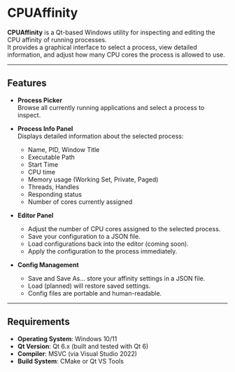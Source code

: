 # CPUAffinity

**CPUAffinity** is a Qt-based Windows utility for inspecting and editing the CPU affinity of running processes.  
It provides a graphical interface to select a process, view detailed information, and adjust how many CPU cores the process is allowed to use.

---

## Features

- **Process Picker**  
  Browse all currently running applications and select a process to inspect.

- **Process Info Panel**  
  Displays detailed information about the selected process:
  - Name, PID, Window Title
  - Executable Path
  - Start Time
  - CPU time
  - Memory usage (Working Set, Private, Paged)
  - Threads, Handles
  - Responding status
  - Number of cores currently assigned

- **Editor Panel**  
  - Adjust the number of CPU cores assigned to the selected process.
  - Save your configuration to a JSON file.
  - Load configurations back into the editor (coming soon).
  - Apply the configuration to the process immediately.

- **Config Management**  
  - Save and Save As… store your affinity settings in a JSON file.
  - Load (planned) will restore saved settings.
  - Config files are portable and human-readable.

---

## Requirements

- **Operating System**: Windows 10/11  
- **Qt Version**: Qt 6.x (built and tested with Qt 6)  
- **Compiler**: MSVC (via Visual Studio 2022)  
- **Build System**: CMake or Qt VS Tools
